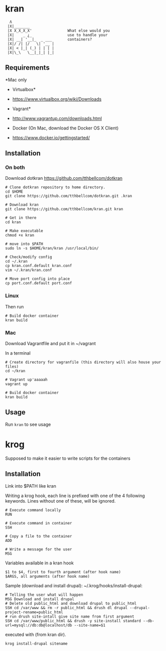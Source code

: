 # kran

```
  Λ
 |X|_______
 |X X_X_X_X'                What else would you
 |X|    _ ¿_                use to handle your
 |X| __| '__|_  _ ___       containers?
 |X|/ /| |/   \| '__ |
 |X| < |_| (_) | | | |
 |X|\_\   \__|_|_| |_|

```


## Requirements 
*Mac only
- Virtualbox*
 - https://www.virtualbox.org/wiki/Downloads

- Vagrant*
 - http://www.vagrantup.com/downloads.html

- Docker (On Mac, download the Docker OS X Client)
 - https://www.docker.io/gettingstarted/



## Installation
### On both
Download dotkran
https://github.com/tthbellcom/dotkran

```
# Clone dotkran repository to home directory.
cd $HOME
git clone https://github.com/tthbellcom/dotkran.git .kran

# Download kran
git clone https://github.com/tthbellcom/kran.git kran

# Get in there
cd kran

# Make executable
chmod +x kran

# move into $PATH
sudo ln -s $HOME/kran/kran /usr/local/bin/

# Check/modify config
cd ~/.kran
cp kran.conf.default kran.conf
vim ~/.kran/kran.conf

# Move port config into place
cp port.conf.default port.conf
```

### Linux
Then run
``` 
# Build docker container
kran build 
```

### Mac

Download Vagrantfile and put it in ~/vagrant

In a terminal

```
# Create directory for vagranfile (this directory will also house your files)
cd ~/kran

# Vagrant up'aaaaah
vagrant up

# Build docker container
kran build
```


## Usage
Run ``` kran ``` to see usage

# krog
Supposed to make it easier to write scripts for the containers

## Installation
Link into $PATH like kran

Writing a krog hook, each line is prefixed with one of the 4 following keywords.
Lines without one of these, will be ignored.

```
# Execute command locally
RUN

# Execute command in container
SSH 

# Copy a file to the container
ADD

# Write a message for the user
MSG
```

Variables available in a kran hook
```
$1 to $4, first to fourth argument (after hook name)
$ARGS, all arguments (after hook name)

```

Sample (download and install drupal):
~/.krog/hooks/install-drupal:
```
# Telling the user what will happen
MSG Download and install drupal
# Delete old public_html and download drupal to public_html
SSH cd /var/www && rm -r public_html && drush dl drupal --drupal-project-rename=public_html
# run drush site-intall give site name from first argument
SSH cd /var/www/public_html && drush -y site-install standard --db-url=mysql://db:db@localhost/db --site-name=$1
```

executed with (from kran dir).
```
krog install-drupal sitename
```
